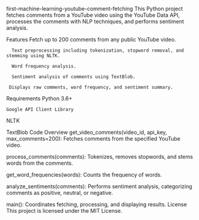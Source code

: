 first-machine-learning-youtube-comment-fetching
          This Python project fetches comments from a YouTube video using the YouTube Data API, processes the comments with NLP techniques, and performs sentiment analysis.

Features
      Fetch up to 200 comments from any public YouTube video.

      Text preprocessing including tokenization, stopword removal, and stemming using NLTK.

      Word frequency analysis.

      Sentiment analysis of comments using TextBlob.

     Displays raw comments, word frequency, and sentiment summary.
Requirements
    Python 3.6+

    Google API Client Library

   NLTK

   TextBlob
Code Overview
  get_video_comments(video_id, api_key, max_comments=200): Fetches comments from the specified YouTube video.

  process_comments(comments): Tokenizes, removes stopwords, and stems words from the comments.

  get_word_frequencies(words): Counts the frequency of words.

  analyze_sentiments(comments): Performs sentiment analysis, categorizing comments as positive, neutral, or negative.

  main(): Coordinates fetching, processing, and displaying results.
License
  This project is licensed under the MIT License.



